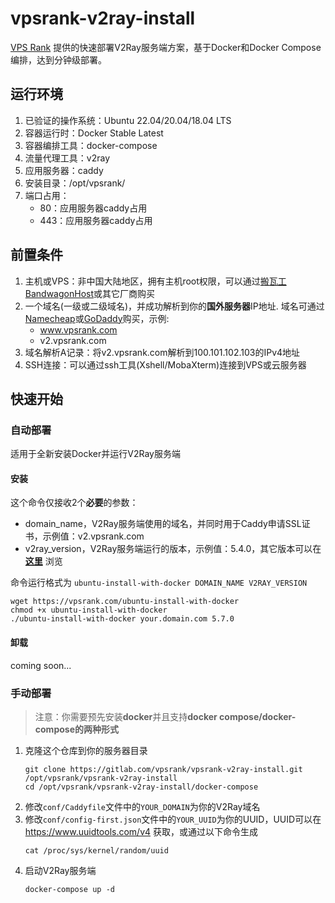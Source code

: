 # vpsrank-v2ray-install

[VPS Rank](https://vpsrank.com) 提供的快速部署V2Ray服务端方案，基于Docker和Docker Compose编排，达到分钟级部署。

## 运行环境

1. 已验证的操作系统：Ubuntu 22.04/20.04/18.04 LTS
2. 容器运行时：Docker Stable Latest
3. 容器编排工具：docker-compose
4. 流量代理工具：v2ray
5. 应用服务器：caddy
6. 安装目录：/opt/vpsrank/
7. 端口占用：
   - 80：应用服务器caddy占用
   - 443：应用服务器caddy占用

## 前置条件

1. 主机或VPS：非中国大陆地区，拥有主机root权限，可以通过[搬瓦工 BandwagonHost](https://bwh81.net/aff.php?aff=66695)或其它厂商购买
2. 一个域名(一级或二级域名)，并成功解析到你的**国外服务器**IP地址. 域名可通过[Namecheap](https://www.namecheap.com/domains/)或[GoDaddy](https://dcc.godaddy.com/domains)购买，示例:
   - www.vpsrank.com
   - v2.vpsrank.com
3. 域名解析A记录：将v2.vpsrank.com解析到100.101.102.103的IPv4地址
4. SSH连接：可以通过ssh工具(Xshell/MobaXterm)连接到VPS或云服务器

## 快速开始

### 自动部署
适用于全新安装Docker并运行V2Ray服务端

#### 安装

这个命令仅接收2个**必要**的参数：
- domain_name，V2Ray服务端使用的域名，并同时用于Caddy申请SSL证书，示例值：v2.vpsrank.com
- v2ray_version，V2Ray服务端运行的版本，示例值：5.4.0，其它版本可以在 **[这里](https://hub.docker.com/r/teddysun/v2ray/tags)** 浏览

命令运行格式为 `ubuntu-install-with-docker DOMAIN_NAME V2RAY_VERSION`

```
wget https://vpsrank.com/ubuntu-install-with-docker
chmod +x ubuntu-install-with-docker
./ubuntu-install-with-docker your.domain.com 5.7.0
```
   
#### 卸载

coming soon...

### 手动部署

> 注意：你需要预先安装**docker**并且支持**docker compose/docker-compose的两种形式**

1. 克隆这个仓库到你的服务器目录
   ```
   git clone https://gitlab.com/vpsrank/vpsrank-v2ray-install.git /opt/vpsrank/vpsrank-v2ray-install
   cd /opt/vpsrank/vpsrank-v2ray-install/docker-compose
   ```
2. 修改`conf/Caddyfile`文件中的`YOUR_DOMAIN`为你的V2Ray域名
3. 修改`conf/config-first.json`文件中的`YOUR_UUID`为你的UUID，UUID可以在 https://www.uuidtools.com/v4 获取，或通过以下命令生成
   ```
   cat /proc/sys/kernel/random/uuid
   ```
4. 启动V2Ray服务端
   ```
   docker-compose up -d
   ```
